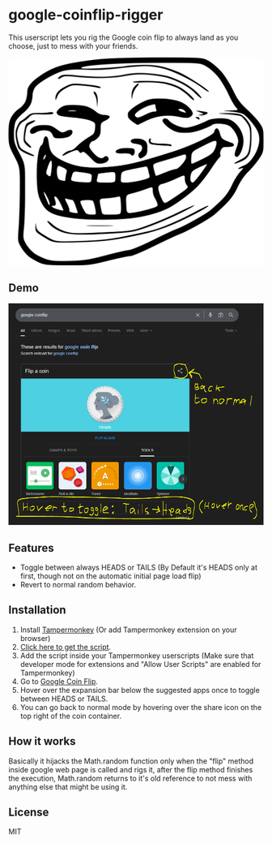 # google-coinflip-rigger

This userscript lets you rig the Google coin flip to always land as you choose, just to mess with your friends.

![:tf:](images/trollface.png)

## Demo
![Demo Screenshot](images/demo.PNG)

## Features
- Toggle between always HEADS or TAILS (By Default it's HEADS only at first, though not on the automatic initial page load flip)
- Revert to normal random behavior.

## Installation
1. Install [Tampermonkey](https://www.tampermonkey.net/) (Or add Tampermonkey extension on your browser)
2. [Click here to get the script](https://raw.githubusercontent.com/tryez/google-coinflip-rigger/main/coinflip-rigger.user.js).
3. Add the script inside your Tampermonkey userscripts (Make sure that developer mode for extensions and "Allow User Scripts" are enabled for Tampermonkey)
4. Go to [Google Coin Flip](https://www.google.com/search?q=flip+a+coin).
5. Hover over the expansion bar below the suggested apps once to toggle between HEADS or TAILS.
6. You can go back to normal mode by hovering over the share icon on the top right of the coin container.


## How it works
Basically it hijacks the Math.random function only when the "flip" method inside google web page is called and rigs it, after the flip method finishes the execution, Math.random returns to it's old reference to not mess with anything else that might be using it.


## License
MIT